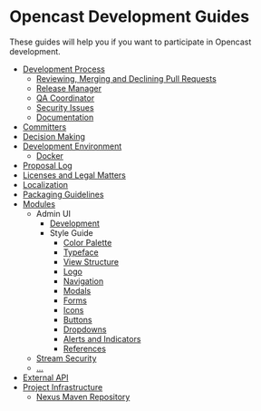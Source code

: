 Opencast Development Guides
===========================

These guides will help you if you want to participate in Opencast development.


 - [Development Process](development-process.md)
    - [Reviewing, Merging and Declining Pull Requests](reviewing-and-merging.md)
    - [Release Manager](release-manager.md)
    - [QA Coordinator](qa-coordinator.md)
    - [Security Issues](security.md)
    - [Documentation](documentation.md)
 - [Committers](committer.md)
 - [Decision Making](decision-making)
 - [Development Environment](development-environment.md)
    - [Docker](development-environment-docker.md)
 - [Proposal Log](proposal-log.md)
 - [Licenses and Legal Matters](license.md)
 - [Localization](localization.md)
 - [Packaging Guidelines](packaging.md)
 - [Modules](modules/index.md)
    - Admin UI
        - [Development](modules/admin-ui/development.md)
        - Style Guide
            - [Color Palette](modules/admin-ui/style/color-palette.md)
            - [Typeface](modules/admin-ui/style/typeface.md)
            - [View Structure](modules/admin-ui/style/view-structure.md)
            - [Logo](modules/admin-ui/style/spacing.md)            
            - [Navigation](modules/admin-ui/style/navigation.md)
            - [Modals](modules/admin-ui/style/modals.md)
            - [Forms](modules/admin-ui/style/forms.md)
            - [Icons](modules/admin-ui/style/icons.md)
            - [Buttons](modules/admin-ui/style/buttons.md)
            - [Dropdowns](modules/admin-ui/style/dropdowns.md)          
            - [Alerts and Indicators](modules/admin-ui/style/alerts-indicators.md)            
            - [References](modules/admin-ui/style/references.md)
    - [Stream Security](modules/stream-security.md)
    - […](modules/index.md)
 - [External API](api/index.md)
 - [Project Infrastructure](infrastructure/index.md)
    - [Nexus Maven Repository](infrastructure/nexus.md)
